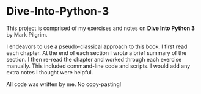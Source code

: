 # Dive-Into-Python-3

This project is comprised of my exercises and notes on **Dive Into Python 3** by Mark Pilgrim.

I endeavors to use a pseudo-classical approach to this book.
I first read each chapter.
At the end of each section I wrote a brief summary of the section.
I then re-read the chapter and worked through each exercise manually.
This included command-line code and scripts.
I would add any extra notes I thought were helpful.

All code was written by me. No copy-pasting!
